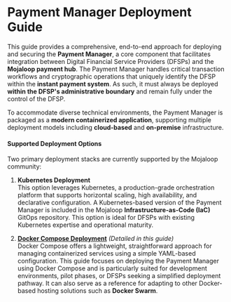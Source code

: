 # Payment Manager Deployment Guide

This guide provides a comprehensive, end-to-end approach for deploying and securing the **Payment Manager**, a core component that facilitates integration between Digital Financial Service Providers (DFSPs) and the **Mojaloop payment hub**. The Payment Manager handles critical transaction workflows and cryptographic operations that uniquely identify the DFSP within the **instant payment system**. As such, it must always be deployed **within the DFSP's administrative boundary** and remain fully under the control of the DFSP.

To accommodate diverse technical environments, the Payment Manager is packaged as a **modern containerized application**, supporting multiple deployment models including **cloud-based** and **on-premise** infrastructure.

#### Supported Deployment Options

Two primary deployment stacks are currently supported by the Mojaloop community:

1. **Kubernetes Deployment**  
   This option leverages Kubernetes, a production-grade orchestration platform that supports horizontal scaling, high availability, and declarative configuration. A Kubernetes-based version of the Payment Manager is included in the Mojaloop **Infrastructure-as-Code (IaC)** GitOps repository. This option is ideal for DFSPs with existing Kubernetes expertise and operational maturity.

2. [**Docker Compose Deployment**](./Guide.md) *(Detailed in this guide)*  
   Docker Compose offers a lightweight, straightforward approach for managing containerized services using a simple YAML-based configuration. This guide focuses on deploying the Payment Manager using Docker Compose and is particularly suited for development environments, pilot phases, or DFSPs seeking a simplified deployment pathway. It can also serve as a reference for adapting to other Docker-based hosting solutions such as **Docker Swarm**.

